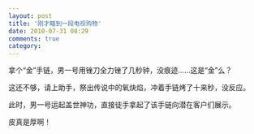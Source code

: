 ```yaml
---
layout: post
title: '刚才瞄到一段电视购物'
date: 2010-07-31 08:29
comments: true
category: 
---
```

    

拿个“金”手链，男一号用锉刀全力锉了几秒钟，没痕迹……这是“金”么？

这还不够，请上助手，祭出传说中的氧炔焰，冲着手链烤了十来秒，没反应。

此时，男一号运起盖世神功，直接徒手拿起了该手链向潜在客户们展示。

皮真是厚啊！

